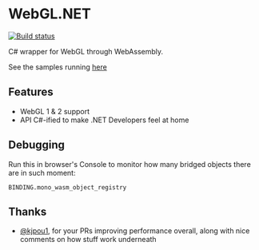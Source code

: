 # WebGL.NET

[![Build status](https://ci.appveyor.com/api/projects/status/mtl68763xqr4wkuk?svg=true)](https://ci.appveyor.com/project/jacano/webgl-net)

C# wrapper for WebGL through WebAssembly.

See the samples running [here](https://webglnet.surge.sh)


## Features

- WebGL 1 & 2 support
- API C#-ified to make .NET Developers feel at home

## Debugging

Run this in browser's Console to monitor how many bridged objects there are in such moment:

```
BINDING.mono_wasm_object_registry
```

## Thanks

- [@kjpou1](https://github.com/kjpou1), for your PRs improving performance overall, along with nice comments on how stuff work underneath
